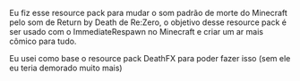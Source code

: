 Eu fiz esse resource pack para mudar o som padrão de morte do Minecraft pelo som de Return by Death de Re:Zero, o objetivo desse resource pack é ser usado com o ImmediateRespawn no Minecraft e criar um ar mais cômico para tudo.

Eu usei como base o resource pack DeathFX para poder fazer isso (sem ele eu teria demorado muito mais)

